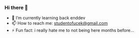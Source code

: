 ### Hi there 👋
- 🌱 I’m currently learning  back enddev
- 📫 How to reach me: studentofucek@gmail.com
- ⚡ Fun fact: i really hate me to not being here months before...

